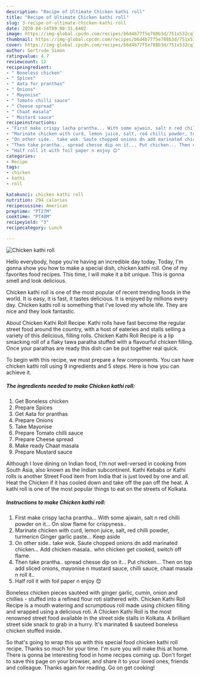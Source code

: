 ```yaml
---
description: "Recipe of Ultimate Chicken kathi roll"
title: "Recipe of Ultimate Chicken kathi roll"
slug: 3-recipe-of-ultimate-chicken-kathi-roll
date: 2020-04-14T09:08:31.640Z
image: https://img-global.cpcdn.com/recipes/b6d4b77f5e788b3d/751x532cq70/chicken-kathi-roll-recipe-main-photo.jpg
thumbnail: https://img-global.cpcdn.com/recipes/b6d4b77f5e788b3d/751x532cq70/chicken-kathi-roll-recipe-main-photo.jpg
cover: https://img-global.cpcdn.com/recipes/b6d4b77f5e788b3d/751x532cq70/chicken-kathi-roll-recipe-main-photo.jpg
author: Gertrude Simon
ratingvalue: 4.7
reviewcount: 12
recipeingredient:
- " Boneless chicken"
- " Spices"
- " Aata for pranthas"
- " Onions"
- " Mayonise"
- " Tomato chilli sauce"
- " Cheese spread"
- " Chaat masala"
- " Mustard sauce"
recipeinstructions:
- "First make crispy lacha prantha... With some ajwain, salt n red chilli powder on it... On slow flame for crispyness.."
- "Marinate chicken with curd, lemon juice, salt, red chilli powder, turmericn Ginger garlic paste... Keep aside"
- "On other side.. take wok. Saute chopped onions dn add marinated chicken... Add chicken masala.. whn chicken get cooked, switch off flame."
- "Then take prantha.. spread chesse dip on it... Put chicken... Then on top add sliced onions, mayonise n mustard sauce, chilli sauce, chaat masala n roll it.."
- "Half roll it with foil paper n enjoy 😊"
categories:
- Recipe
tags:
- chicken
- kathi
- roll

katakunci: chicken kathi roll 
nutrition: 294 calories
recipecuisine: American
preptime: "PT27M"
cooktime: "PT48M"
recipeyield: "3"
recipecategory: Lunch

---
```



![Chicken kathi roll](https://img-global.cpcdn.com/recipes/b6d4b77f5e788b3d/751x532cq70/chicken-kathi-roll-recipe-main-photo.jpg)

Hello everybody, hope you're having an incredible day today. Today, I'm gonna show you how to make a special dish, chicken kathi roll. One of my favorites food recipes. This time, I will make it a bit unique. This is gonna smell and look delicious.

Chicken kathi roll is one of the most popular of recent trending foods in the world. It is easy, it is fast, it tastes delicious. It is enjoyed by millions every day. Chicken kathi roll is something that I've loved my whole life. They are nice and they look fantastic.

About Chicken Kathi Roll Recipe: Kathi rolls have fast become the regular street food around the country, with a host of eateries and stalls selling a variety of this delicious, filling rolls. Chicken Kathi Roll Recipe is a lip smacking roll of a flaky tawa paratha stuffed with a flavourful chicken filling. Once your parathas are ready this dish can be put together real quick.


To begin with this recipe, we must prepare a few components. You can have chicken kathi roll using 9 ingredients and 5 steps. Here is how you can achieve it.

##### The ingredients needed to make Chicken kathi roll:

1. Get  Boneless chicken
1. Prepare  Spices
1. Get  Aata for pranthas
1. Prepare  Onions
1. Take  Mayonise
1. Prepare  Tomato chilli sauce
1. Prepare  Cheese spread
1. Make ready  Chaat masala
1. Prepare  Mustard sauce


Although I love dining on Indian food, I\'m not well-versed in cooking from South Asia, also known as the Indian subcontinent. Kathi Kebabs or Kathi rolls is another Street Food item from India that is just loved by one and all. Heat the Chicken if it has cooled down and take off the pan off the heat. A kathi roll is one of the most popular things to eat on the streets of Kolkata. 

##### Instructions to make Chicken kathi roll:

1. First make crispy lacha prantha... With some ajwain, salt n red chilli powder on it... On slow flame for crispyness..
1. Marinate chicken with curd, lemon juice, salt, red chilli powder, turmericn Ginger garlic paste... Keep aside
1. On other side.. take wok. Saute chopped onions dn add marinated chicken... Add chicken masala.. whn chicken get cooked, switch off flame.
1. Then take prantha.. spread chesse dip on it... Put chicken... Then on top add sliced onions, mayonise n mustard sauce, chilli sauce, chaat masala n roll it..
1. Half roll it with foil paper n enjoy 😊


Boneless chicken pieces sautéed with ginger garlic, cumin, onion and chillies - stuffed into a refined flour roti slathered with. Chicken Kathi Roll Recipe is a mouth watering and scrumptious roll made using chicken filling and wrapped using a delicious roti. A Chicken Kathi Roll is the most renowned street food available in the street side stalls in Kolkata. A brilliant street side snack to grab in a hurry. It\'s marinated & sauteed boneless chicken stuffed inside. 

So that's going to wrap this up with this special food chicken kathi roll recipe. Thanks so much for your time. I'm sure you will make this at home. There is gonna be interesting food in home recipes coming up. Don't forget to save this page on your browser, and share it to your loved ones, friends and colleague. Thanks again for reading. Go on get cooking!
